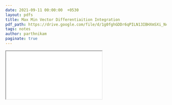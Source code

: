 ```yaml
---
date: 2021-09-11 00:00:00  +0530
layout: pdfs
title: Max Min Vector Differentiaition Integration
pdf_path: https://drive.google.com/file/d/1g0fghGDDr6qPILN13IBHXmSXi_Nc21VK/preview?usp=sharing
tags: notes
author: parthnikam
paginate: true
---
```


<iframe class="embed-pdf" src="{{ page.pdf_path }}#toolbar=0" seamless="seamless" scrolling="no" style="overflow:hidden"></iframe>
